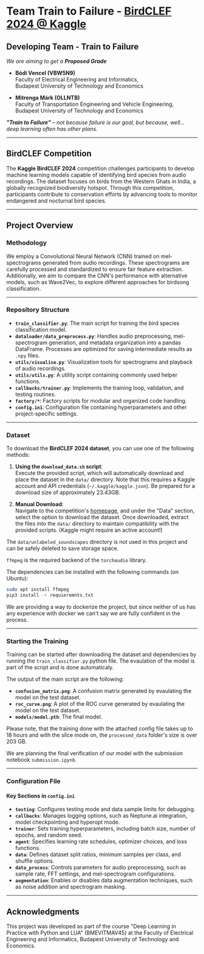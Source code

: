 # Team Train to Failure - [BirdCLEF 2024 @ Kaggle](https://www.kaggle.com/competitions/birdclef-2024)

## Developing Team - Train to Failure

*We are aiming to get a **Proposed Grade***

- **Bódi Vencel (VBW5N9)**  
  Faculty of Electrical Engineering and Informatics,  
  Budapest University of Technology and Economics

- **Mitrenga Márk (OLLNTB)**  
  Faculty of Transportation Engineering and Vehicle Engineering,  
  Budapest University of Technology and Economics

***"Train to Failure"** – not because failure is our goal, but because, well... deep learning often has other plans.*


---

## BirdCLEF Competition

The **Kaggle BirdCLEF 2024** competition challenges participants to develop machine learning models capable of identifying bird species from audio recordings. The dataset focuses on birds from the Western Ghats in India, a globally recognized biodiversity hotspot. Through this competition, participants contribute to conservation efforts by advancing tools to monitor endangered and nocturnal bird species.

---

## Project Overview

### Methodology

We employ a Convolutional Neural Network (CNN) trained on mel-spectrograms generated from audio recordings. These spectrograms are carefully processed and standardized to ensure fair feature extraction. Additionally, we aim to compare the CNN's performance with alternative models, such as Wave2Vec, to explore different approaches for birdsong classification.

---

### Repository Structure

- **`train_classifier.py`**: The main script for training the bird species classification model.
- **`dataloader/data_preprocess.py`**: Handles audio preprocessing, mel-spectrogram generation, and metadata organization into a pandas DataFrame. Processes are optimized for saving intermediate results as `.npy` files.
- **`utils/visualise.py`**: Visualization tools for spectrograms and playback of audio recordings.
- **`utils/utils.py`**: A utility script containing commonly used helper functions.
- **`callbacks/trainer.py`**: Implements the training loop, validation, and testing routines.
- **`factory/*`**: Factory scripts for modular and organized code handling.
- **`config.ini`**: Configuration file containing hyperparameters and other project-specific settings.

---

### Dataset

To download the **BirdCLEF 2024 dataset**, you can use one of the following methods:

1. **Using the `download_data.sh` script**:  
   Execute the provided script, which will automatically download and place the dataset in the `data/` directory. Note that this requires a Kaggle account and API credentials (`~/.kaggle/kaggle.json`). Be prepared for a download size of approximately 23.43GB. 

2. **Manual Download**:  
   Navigate to the competition's [homepage](https://www.kaggle.com/competitions/birdclef-2024), and under the "Data" section, select the option to download the dataset. Once downloaded, extract the files into the `data/` directory to maintain compatibility with the provided scripts. (Kaggle might require an active account!)


The `data/unlabeled_soundscapes` directory is not used in this project and can be safely deleted to save storage space.

`ffmpeg` is the required backend of the `torchaudio` library.

The dependencies can be installed with the following commands (on Ubuntu):

```bash
sudo apt install ffmpeg
pip3 install -r requieremnts.txt
```

We are providing a way to dockerize the project, but since neither of us has any experience with docker we can't say we are fully confident in the process.

---

### Starting the Training

Training can be started after downloading the dataset and dependencies by running the `train_classifier.py` python file. The evaulation of the model is part of the script and is done automaticaly.

The output of the main script are the following:
- **`confusion_matrix.png`**: A confusion matrix generated by evaulating the model on the test dataset.
- **`roc_curve.png`**: A plot of the ROC curve generated by evaulating the model on the test dataset.
- **`models/model.pth`**: The final model.

Please note, that the training done with the attached config file takes up to 18 hours and with the slice mode on, the `processed_data` folder's size is over 203 GB.

We are planning the final verification of our model with the submission notebook `submission.ipynb`. 

---

### Configuration File

#### Key Sections in `config.ini`

- **`testing`**: Configures testing mode and data sample limits for debugging.
- **`callbacks`**: Manages logging options, such as Neptune.ai integration, model checkpointing and hyperopt mode.
- **`trainer`**: Sets training hyperparameters, including batch size, number of epochs, and random seed.
- **`agent`**: Specifies learning rate schedules, optimizer choices, and loss functions.
- **`data`**: Defines dataset split ratios, minimum samples per class, and shuffle options.
- **`data_process`**: Controls parameters for audio preprocessing, such as sample rate, FFT settings, and mel-spectrogram configurations.
- **`augmentation`**: Enables or disables data augmentation techniques, such as noise addition and spectrogram masking.

---

## Acknowledgments

This project was developed as part of the course "Deep Learning in Practice with Python and LUA" (BMEVITMAV45) at the Faculty of Electrical Engineering and Informatics, Budapest University of Technology and Economics.
